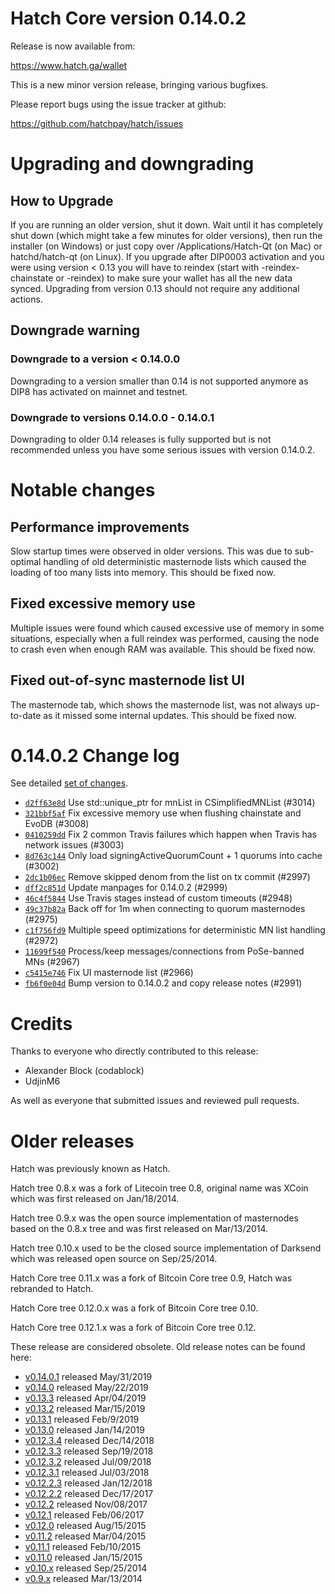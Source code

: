 Hatch Core version 0.14.0.2
==========================

Release is now available from:

  <https://www.hatch.ga/wallet>

This is a new minor version release, bringing various bugfixes.

Please report bugs using the issue tracker at github:

  <https://github.com/hatchpay/hatch/issues>


Upgrading and downgrading
=========================

How to Upgrade
--------------

If you are running an older version, shut it down. Wait until it has completely
shut down (which might take a few minutes for older versions), then run the
installer (on Windows) or just copy over /Applications/Hatch-Qt (on Mac) or
hatchd/hatch-qt (on Linux). If you upgrade after DIP0003 activation and you were
using version < 0.13 you will have to reindex (start with -reindex-chainstate
or -reindex) to make sure your wallet has all the new data synced. Upgrading from
version 0.13 should not require any additional actions.

Downgrade warning
-----------------

### Downgrade to a version < 0.14.0.0

Downgrading to a version smaller than 0.14 is not supported anymore as DIP8 has
activated on mainnet and testnet.

### Downgrade to versions 0.14.0.0 - 0.14.0.1

Downgrading to older 0.14 releases is fully supported but is not
recommended unless you have some serious issues with version 0.14.0.2.

Notable changes
===============

Performance improvements
------------------------
Slow startup times were observed in older versions. This was due to sub-optimal handling of old
deterministic masternode lists which caused the loading of too many lists into memory. This should be
fixed now.

Fixed excessive memory use
--------------------------
Multiple issues were found which caused excessive use of memory in some situations, especially when
a full reindex was performed, causing the node to crash even when enough RAM was available. This should
be fixed now.

Fixed out-of-sync masternode list UI
------------------------------------
The masternode tab, which shows the masternode list, was not always up-to-date as it missed some internal
updates. This should be fixed now.

0.14.0.2 Change log
===================

See detailed [set of changes](https://github.com/hatchpay/hatch/compare/v0.14.0.1...hatchpay:v0.14.0.2).

- [`d2ff63e8d`](https://github.com/hatchpay/hatch/commit/d2ff63e8d) Use std::unique_ptr for mnList in CSimplifiedMNList (#3014)
- [`321bbf5af`](https://github.com/hatchpay/hatch/commit/321bbf5af) Fix excessive memory use when flushing chainstate and EvoDB (#3008)
- [`0410259dd`](https://github.com/hatchpay/hatch/commit/0410259dd) Fix 2 common Travis failures which happen when Travis has network issues (#3003)
- [`8d763c144`](https://github.com/hatchpay/hatch/commit/8d763c144) Only load signingActiveQuorumCount + 1 quorums into cache (#3002)
- [`2dc1b06ec`](https://github.com/hatchpay/hatch/commit/2dc1b06ec) Remove skipped denom from the list on tx commit (#2997)
- [`dff2c851d`](https://github.com/hatchpay/hatch/commit/dff2c851d) Update manpages for 0.14.0.2 (#2999)
- [`46c4f5844`](https://github.com/hatchpay/hatch/commit/46c4f5844) Use Travis stages instead of custom timeouts (#2948)
- [`49c37b82a`](https://github.com/hatchpay/hatch/commit/49c37b82a) Back off for 1m when connecting to quorum masternodes (#2975)
- [`c1f756fd9`](https://github.com/hatchpay/hatch/commit/c1f756fd9) Multiple speed optimizations for deterministic MN list handling (#2972)
- [`11699f540`](https://github.com/hatchpay/hatch/commit/11699f540) Process/keep messages/connections from PoSe-banned MNs (#2967)
- [`c5415e746`](https://github.com/hatchpay/hatch/commit/c5415e746) Fix UI masternode list (#2966)
- [`fb6f0e04d`](https://github.com/hatchpay/hatch/commit/fb6f0e04d) Bump version to 0.14.0.2 and copy release notes (#2991)

Credits
=======

Thanks to everyone who directly contributed to this release:

- Alexander Block (codablock)
- UdjinM6

As well as everyone that submitted issues and reviewed pull requests.

Older releases
==============

Hatch was previously known as Hatch.

Hatch tree 0.8.x was a fork of Litecoin tree 0.8, original name was XCoin
which was first released on Jan/18/2014.

Hatch tree 0.9.x was the open source implementation of masternodes based on
the 0.8.x tree and was first released on Mar/13/2014.

Hatch tree 0.10.x used to be the closed source implementation of Darksend
which was released open source on Sep/25/2014.

Hatch Core tree 0.11.x was a fork of Bitcoin Core tree 0.9,
Hatch was rebranded to Hatch.

Hatch Core tree 0.12.0.x was a fork of Bitcoin Core tree 0.10.

Hatch Core tree 0.12.1.x was a fork of Bitcoin Core tree 0.12.

These release are considered obsolete. Old release notes can be found here:

- [v0.14.0.1](https://github.com/hatchpay/hatch/blob/master/doc/release-notes/hatch/release-notes-0.14.0.1.md) released May/31/2019
- [v0.14.0](https://github.com/hatchpay/hatch/blob/master/doc/release-notes/hatch/release-notes-0.14.0.md) released May/22/2019
- [v0.13.3](https://github.com/hatchpay/hatch/blob/master/doc/release-notes/hatch/release-notes-0.13.3.md) released Apr/04/2019
- [v0.13.2](https://github.com/hatchpay/hatch/blob/master/doc/release-notes/hatch/release-notes-0.13.2.md) released Mar/15/2019
- [v0.13.1](https://github.com/hatchpay/hatch/blob/master/doc/release-notes/hatch/release-notes-0.13.1.md) released Feb/9/2019
- [v0.13.0](https://github.com/hatchpay/hatch/blob/master/doc/release-notes/hatch/release-notes-0.13.0.md) released Jan/14/2019
- [v0.12.3.4](https://github.com/hatchpay/hatch/blob/master/doc/release-notes/hatch/release-notes-0.12.3.4.md) released Dec/14/2018
- [v0.12.3.3](https://github.com/hatchpay/hatch/blob/master/doc/release-notes/hatch/release-notes-0.12.3.3.md) released Sep/19/2018
- [v0.12.3.2](https://github.com/hatchpay/hatch/blob/master/doc/release-notes/hatch/release-notes-0.12.3.2.md) released Jul/09/2018
- [v0.12.3.1](https://github.com/hatchpay/hatch/blob/master/doc/release-notes/hatch/release-notes-0.12.3.1.md) released Jul/03/2018
- [v0.12.2.3](https://github.com/hatchpay/hatch/blob/master/doc/release-notes/hatch/release-notes-0.12.2.3.md) released Jan/12/2018
- [v0.12.2.2](https://github.com/hatchpay/hatch/blob/master/doc/release-notes/hatch/release-notes-0.12.2.2.md) released Dec/17/2017
- [v0.12.2](https://github.com/hatchpay/hatch/blob/master/doc/release-notes/hatch/release-notes-0.12.2.md) released Nov/08/2017
- [v0.12.1](https://github.com/hatchpay/hatch/blob/master/doc/release-notes/hatch/release-notes-0.12.1.md) released Feb/06/2017
- [v0.12.0](https://github.com/hatchpay/hatch/blob/master/doc/release-notes/hatch/release-notes-0.12.0.md) released Aug/15/2015
- [v0.11.2](https://github.com/hatchpay/hatch/blob/master/doc/release-notes/hatch/release-notes-0.11.2.md) released Mar/04/2015
- [v0.11.1](https://github.com/hatchpay/hatch/blob/master/doc/release-notes/hatch/release-notes-0.11.1.md) released Feb/10/2015
- [v0.11.0](https://github.com/hatchpay/hatch/blob/master/doc/release-notes/hatch/release-notes-0.11.0.md) released Jan/15/2015
- [v0.10.x](https://github.com/hatchpay/hatch/blob/master/doc/release-notes/hatch/release-notes-0.10.0.md) released Sep/25/2014
- [v0.9.x](https://github.com/hatchpay/hatch/blob/master/doc/release-notes/hatch/release-notes-0.9.0.md) released Mar/13/2014

